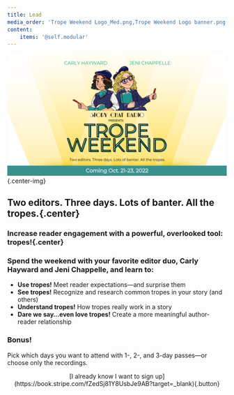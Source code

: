 ```yaml
---
title: Lead
media_order: 'Trope Weekend Logo_Med.png,Trope Weekend Logo banner.png'
content:
    items: '@self.modular'
---
```


!["Story Chat Radio Presents: Trope Weekend. Two editors. Three days. Lots of banter. All the tropes. Coming Oct 21-23, 2022"](Trope%20Weekend%20Logo%20banner.png "Trope%20Weekend%20Logo%20banner"){.center-img}

## Two editors. Three days. Lots of banter. All the tropes.{.center}

### Increase reader engagement with a powerful, overlooked tool: tropes!{.center}

### Spend the weekend with your favorite editor duo, Carly Hayward and Jeni Chappelle, and learn to:
* **Use tropes!** Meet reader expectations—and surprise them
* **See tropes!** Recognize and research common tropes in your story (and others)
* **Understand tropes!** How tropes really work in a story
* **Dare we say…even love tropes!** Create a more meaningful author-reader relationship

### Bonus!

Pick which days you want to attend with 1-, 2-, and 3-day passes—or choose only the recordings.

<center markdown="1">[I already know I want to sign up](https://book.stripe.com/fZedSj81Y8UsbJe9AB?target=_blank){.button}</center>

